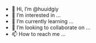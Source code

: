 - 👋 Hi, I’m @huuidgiy
- 👀 I’m interested in ...
- 🌱 I’m currently learning ...
- 💞️ I’m looking to collaborate on ...
- 📫 How to reach me ...

<!---
huuidgiy/huuidgiy is a ✨ special ✨ repository because its `README.md` (this file) appears on your GitHub profile.
You can click the Preview link to take a look at your changes.
--->
